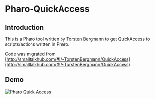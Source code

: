 # Pharo-QuickAccess

## Introduction 

This is a Pharo tool written by Torsten Bergmann to get QuickAccess to scripts/actions written in 
Pharo.

Code was migrated from [http://smalltalkhub.com/#!/~TorstenBergmann/QuickAccess](http://smalltalkhub.com/#!/~TorstenBergmann/QuickAccess)

## Demo
[![Pharo Quick Access](https://img.youtube.com/vi/j-dTp6i_P3s/0.jpg)](https://www.youtube.com/watch?v=j-dTp6i_P3s)

